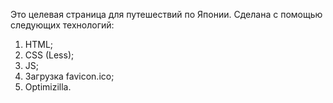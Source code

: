 Это целевая страница для путешествий по Японии.
Сделана с помощью следующих технологий:
1) HTML;
2) CSS (Less);
3) JS;
4) Загрузка favicon.ico;
5) Optimizilla.
